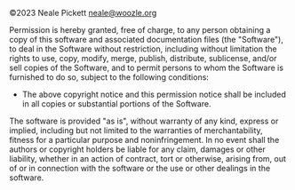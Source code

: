 ©2023 Neale Pickett <neale@woozle.org>

Permission is hereby granted, free of charge, to any person obtaining a copy of
this software and associated documentation files (the "Software"), to deal in
the Software without restriction, including without limitation the rights to
use, copy, modify, merge, publish, distribute, sublicense, and/or sell copies of
the Software, and to permit persons to whom the Software is furnished to do so,
subject to the following conditions:

* The above copyright notice and this permission notice shall be included in all
  copies or substantial portions of the Software.

The software is provided "as
is", without warranty of any kind, express or implied, including but not limited
to the warranties of merchantability, fitness for a particular purpose and
noninfringement. In no event shall the authors or copyright holders be liable
for any claim, damages or other liability, whether in an action of contract,
tort or otherwise, arising from, out of or in connection with the software or
the use or other dealings in the software.
